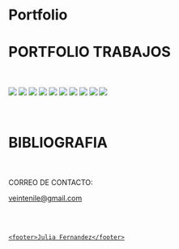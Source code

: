 # Portfolio
<html>
<head>
    <title>TRABAJO JULIA</title>
    <link rel="stylesheet" type="text/css" href="FernandezBermejoJuliaP2.css">
</head>
<body>
    <h1 id="port">PORTFOLIO TRABAJOS</h1>
<br>
<br>
<div id="foto">
    <a href="portfolio.jpg"><img src="portfolio.jpg"></a>
    <a href="portfolio.jpg"><img src="portfolio.jpg"></a>
    <a href="portfolio.jpg"><img src="portfolio.jpg"></a>
    <a href="portfolio.jpg"><img src="portfolio.jpg"></a>
    <a href="portfolio.jpg"><img src="portfolio.jpg"></a>
    <a href="portfolio.jpg"><img src="portfolio.jpg"></a>
    <a href="portfolio.jpg"><img src="portfolio.jpg"></a>
    <a href="portfolio.jpg"><img src="portfolio.jpg"></a>
    <a href="portfolio.jpg"><img src="portfolio.jpg"></a>
    <a href="portfolio.jpg"><img src="portfolio.jpg"></a>
</div>

<br>
<br>


<h1>BIBLIOGRAFIA</h1>
<p></p>

<br>
<br>

<div id="correo">CORREO DE CONTACTO:
    <a href="*"><p>veintenile@gmail.com</p>
</div>

</body>

<br>
<br>

    <footer>Julia Fernandez</footer>
</html>
